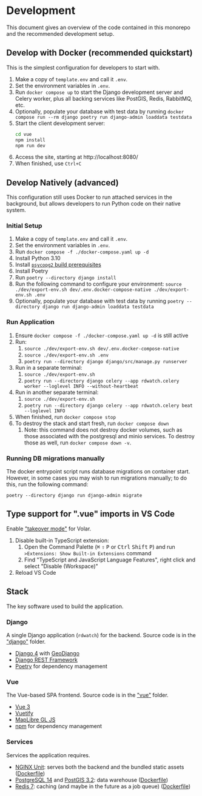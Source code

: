 # Development

This document gives an overview of the code contained in this monorepo and the recommended development setup.

## Develop with Docker (recommended quickstart)
This is the simplest configuration for developers to start with.

1. Make a copy of `template.env` and call it `.env`.
2. Set the environment variables in `.env`.
3. Run `docker compose up` to start the Django development server and Celery worker, plus all backing services
   like PostGIS, Redis, RabbitMQ, etc.
4. Optionally, populate your database with test data by running `docker compose run --rm django poetry run django-admin loaddata testdata`
5. Start the client development server:
   ```sh
   cd vue
   npm install
   npm run dev
   ```
6. Access the site, starting at http://localhost:8080/
7. When finished, use `Ctrl+C`

## Develop Natively (advanced)
This configuration still uses Docker to run attached services in the background,
but allows developers to run Python code on their native system.

### Initial Setup
1. Make a copy of `template.env` and call it `.env`.
2. Set the environment variables in `.env`.
3. Run `docker compose -f ./docker-compose.yaml up -d`
4. Install Python 3.10
5. Install
   [`psycopg2` build prerequisites](https://www.psycopg.org/docs/install.html#build-prerequisites)
6. Install Poetry
7. Run `poetry --directory django install`
8. Run the following command to configure your environment: `source ./dev/export-env.sh dev/.env.docker-compose-native ./dev/export-env.sh .env`
9. Optionally, populate your database with test data by running `poetry --directory django run django-admin loaddata testdata`

### Run Application
1. Ensure `docker compose -f ./docker-compose.yaml up -d` is still active
2. Run:
   1. `source ./dev/export-env.sh dev/.env.docker-compose-native`
   2. `source ./dev/export-env.sh .env`
   3. `poetry run --directory django django/src/manage.py runserver`
3. Run in a separate terminal:
   1. `source ./dev/export-env.sh`
   2. `poetry run --directory django celery --app rdwatch.celery worker --loglevel INFO --without-heartbeat`
3. Run in another separate terminal:
   1. `source ./dev/export-env.sh`
   2. `poetry run --directory django celery --app rdwatch.celery beat --loglevel INFO`
4. When finished, run `docker compose stop`
5. To destroy the stack and start fresh, run `docker compose down`
   1. Note: this command does not destroy docker volumes, such as those associated with the postgresql and minio services. To destroy those as well, run `docker compose down -v`.

### Running DB migrations manually
The docker entrypoint script runs database migrations on container start. However, in some cases you may wish to run migrations manually;
to do this, run the following command:

`poetry --directory django run django-admin migrate`

## Type support for ".vue" imports in VS Code

Enable ["takeover mode"](https://github.com/johnsoncodehk/volar/discussions/471) for Volar.

1. Disable built-in TypeScript extension:
   1. Open the Command Palette (<kbd>⌘</kbd> <kbd>⇧</kbd> <kbd>P</kbd> or <kbd>Ctrl</kbd> <kbd>Shift</kbd> <kbd>P</kbd>) and run `>Extensions: Show Built-in Extensions` command
   2. Find "TypeScript and JavaScript Language Features", right click and select "Disable (Workspace)"
2. Reload VS Code

## Stack

The key software used to build the application.

### Django

A single Django application (`rdwatch`) for the backend. Source code is in the ["django"](https://github.com/ResonantGeoData/RD-WATCH/tree/phase-ii/django) folder.

- [Django 4](https://docs.djangoproject.com/en/4.1/contents/) with [GeoDjango](https://docs.djangoproject.com/en/4.0/ref/contrib/gis/)
- [Django REST Framework](https://www.django-rest-framework.org/)
- [Poetry](https://python-poetry.org/docs/) for dependency management

### Vue

The Vue-based SPA frontend. Source code is in the ["vue"](https://github.com/ResonantGeoData/RD-WATCH/tree/phase-ii/vue) folder.

- [Vue 3](https://vuejs.org/guide/introduction.html)
- [Vuetify](https://vuetifyjs.com/en/)
- [MapLibre GL JS](https://maplibre.org/maplibre-gl-js-docs/api/)
- [npm](https://docs.npmjs.com/) for dependency management

### Services

Services the application requires.

- [NGINX Unit](https://unit.nginx.org/): serves both the backend and the bundled static assets ([Dockerfile](https://github.com/ResonantGeoData/RD-WATCH/blob/phase-ii/Dockerfile))
- [PostgreSQL 14](https://www.postgresql.org/docs/14/index.html) and [PostGIS 3.2](http://www.postgis.net/documentation/): data warehouse ([Dockerfile](https://github.com/ResonantGeoData/RD-WATCH/blob/phase-ii/docker/services/postgresql/Dockerfile))
- [Redis 7](https://redis.io/docs/): caching (and maybe in the future as a job queue) ([Dockerfile](https://github.com/ResonantGeoData/RD-WATCH/blob/phase-ii/docker/services/redis/Dockerfile))
